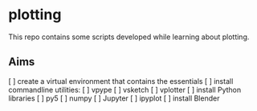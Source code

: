 # plotting

This repo contains some scripts developed while learning about plotting.

## Aims

[ ] create a virtual environment that contains the essentials
  [ ] install commandline utilities:
    [ ] vpype
    [ ] vsketch
    [ ] vplotter
  [ ] install Python libraries
    [ ] py5
    [ ] numpy
    [ ] Jupyter
    [ ] ipyplot
  [ ] install Blender


